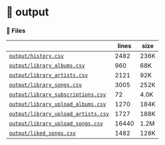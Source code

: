 # 📝  output 

### 📁 Files

|                                                                         |lines|size|
|-------------------------------------------------------------------------|-----|----|
|[`output/history.csv` ](output/history.csv)                              |2482 |236K|
|[`output/library_albums.csv` ](output/library_albums.csv)                |960  |68K |
|[`output/library_artists.csv` ](output/library_artists.csv)              |2121 |92K |
|[`output/library_songs.csv` ](output/library_songs.csv)                  |3005 |252K|
|[`output/library_subscriptions.csv` ](output/library_subscriptions.csv)  |72   |4.0K|
|[`output/library_upload_albums.csv` ](output/library_upload_albums.csv)  |1270 |184K|
|[`output/library_upload_artists.csv` ](output/library_upload_artists.csv)|1727 |188K|
|[`output/library_upload_songs.csv` ](output/library_upload_songs.csv)    |16440|1.2M|
|[`output/liked_songs.csv` ](output/liked_songs.csv)                      |1482 |128K|